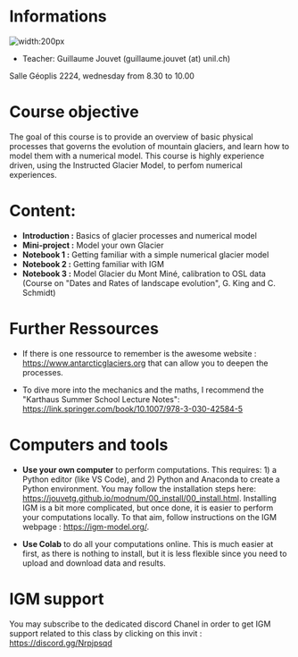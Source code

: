 
# Informations

 ![width:200px](00_introduction/fig/rhone-mod.png)

- Teacher: Guillaume Jouvet (guillaume.jouvet (at) unil.ch) 

Salle Géoplis 2224, wednesday from 8.30 to 10.00

# Course objective

The goal of this course is to provide an overview of basic physical processes that governs the evolution of mountain glaciers, and learn how to model them with a numerical model. This course is highly experience driven, using the Instructed Glacier Model, to perfom numerical experiences.

# Content:

- **Introduction :** Basics of glacier processes and numerical model
- **Mini-project :** Model your own Glacier
- **Notebook 1 :** Getting familiar with a simple numerical glacier model
- **Notebook 2 :** Getting familiar with IGM
- **Notebook 3 :** Model Glacier du Mont Miné, calibration to OSL data (Course on "Dates and Rates of landscape evolution", G. King and C. Schmidt)

# Further Ressources

- If there is one ressource to remember is the awesome website : https://www.antarcticglaciers.org that can allow you to deepen the processes.

- To dive more into the mechanics and the maths, I recommend the "Karthaus Summer School Lecture Notes": https://link.springer.com/book/10.1007/978-3-030-42584-5

# Computers and tools

- **Use your own computer** to perform computations. This requires: 1) a Python editor (like VS Code), and 2) Python and Anaconda to create a Python environment. You may follow the installation steps here: https://jouvetg.github.io/modnum/00_install/00_install.html. Installing IGM is a bit more complicated, but once done, it is easier to perform your computations locally. To that aim, follow instructions on the IGM webpage : https://igm-model.org/.

- **Use Colab** to do all your computations online. This is much easier at first, as there is nothing to install, but it is less flexible since you need to upload and download data and results.

# IGM support

You may subscribe to the dedicated discord Chanel in order to get IGM support related to this class by clicking on this invit : https://discord.gg/Nrpjpsqd